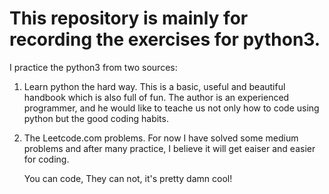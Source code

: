 # This repository is mainly for recording the exercises for python3.
I practice the python3 from two sources:
1. Learn python the hard way. This is a basic, useful and beautiful handbook which is also full of fun.
   The author is an experienced programmer, and he would like to teache us not only how to code using python
   but the good coding habits.
2. The Leetcode.com problems. For now I have solved some medium problems and after many practice, I believe it
   will get eaiser and easier for coding.

   You can code, They can not, it's pretty damn cool!
